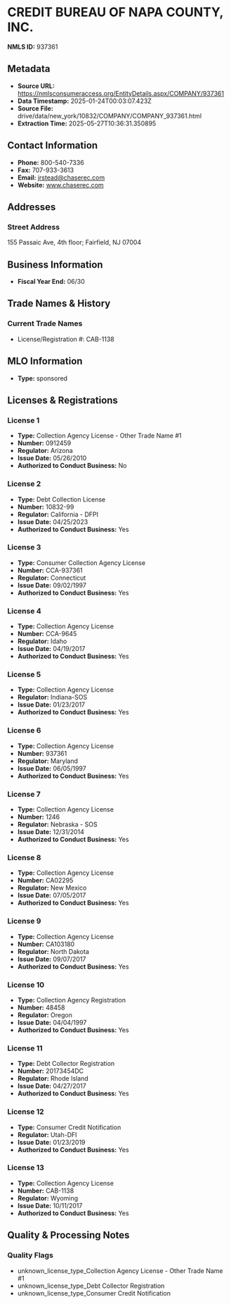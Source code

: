 # CREDIT BUREAU OF NAPA COUNTY, INC.

**NMLS ID:** 937361

## Metadata
- **Source URL:** https://nmlsconsumeraccess.org/EntityDetails.aspx/COMPANY/937361
- **Data Timestamp:** 2025-01-24T00:03:07.423Z
- **Source File:** drive/data/new_york/10832/COMPANY/COMPANY_937361.html
- **Extraction Time:** 2025-05-27T10:36:31.350895

## Contact Information
- **Phone:** 800-540-7336
- **Fax:** 707-933-3613
- **Email:** jrstead@chaserec.com
- **Website:** www.chaserec.com

## Addresses
### Street Address
155 Passaic Ave, 4th floor; Fairfield, NJ 07004

## Business Information
- **Fiscal Year End:** 06/30

## Trade Names & History
### Current Trade Names
- License/Registration #: CAB-1138

## MLO Information
- **Type:** sponsored

## Licenses & Registrations

### License 1
- **Type:** Collection Agency License - Other Trade Name #1
- **Number:** 0912459
- **Regulator:** Arizona
- **Issue Date:** 05/26/2010
- **Authorized to Conduct Business:** No

### License 2
- **Type:** Debt Collection License
- **Number:** 10832-99
- **Regulator:** California - DFPI
- **Issue Date:** 04/25/2023
- **Authorized to Conduct Business:** Yes

### License 3
- **Type:** Consumer Collection Agency License
- **Number:** CCA-937361
- **Regulator:** Connecticut
- **Issue Date:** 09/02/1997
- **Authorized to Conduct Business:** Yes

### License 4
- **Type:** Collection Agency License
- **Number:** CCA-9645
- **Regulator:** Idaho
- **Issue Date:** 04/19/2017
- **Authorized to Conduct Business:** Yes

### License 5
- **Type:** Collection Agency License
- **Regulator:** Indiana-SOS
- **Issue Date:** 01/23/2017
- **Authorized to Conduct Business:** Yes

### License 6
- **Type:** Collection Agency License
- **Number:** 937361
- **Regulator:** Maryland
- **Issue Date:** 06/05/1997
- **Authorized to Conduct Business:** Yes

### License 7
- **Type:** Collection Agency License
- **Number:** 1246
- **Regulator:** Nebraska - SOS
- **Issue Date:** 12/31/2014
- **Authorized to Conduct Business:** Yes

### License 8
- **Type:** Collection Agency License
- **Number:** CA02295
- **Regulator:** New Mexico
- **Issue Date:** 07/05/2017
- **Authorized to Conduct Business:** Yes

### License 9
- **Type:** Collection Agency License
- **Number:** CA103180
- **Regulator:** North Dakota
- **Issue Date:** 09/07/2017
- **Authorized to Conduct Business:** Yes

### License 10
- **Type:** Collection Agency Registration
- **Number:** 48458
- **Regulator:** Oregon
- **Issue Date:** 04/04/1997
- **Authorized to Conduct Business:** Yes

### License 11
- **Type:** Debt Collector Registration
- **Number:** 20173454DC
- **Regulator:** Rhode Island
- **Issue Date:** 04/27/2017
- **Authorized to Conduct Business:** Yes

### License 12
- **Type:** Consumer Credit Notification
- **Regulator:** Utah-DFI
- **Issue Date:** 01/23/2019
- **Authorized to Conduct Business:** Yes

### License 13
- **Type:** Collection Agency License
- **Number:** CAB-1138
- **Regulator:** Wyoming
- **Issue Date:** 10/11/2017
- **Authorized to Conduct Business:** Yes

## Quality & Processing Notes
### Quality Flags
- unknown_license_type_Collection Agency License - Other Trade Name #1
- unknown_license_type_Debt Collector Registration
- unknown_license_type_Consumer Credit Notification
